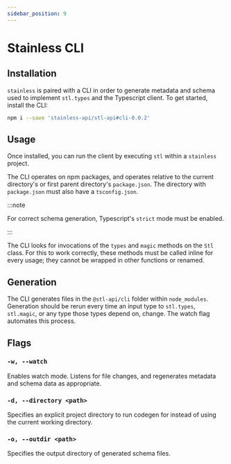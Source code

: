 ```yaml
---
sidebar_position: 9
---
```


# Stainless CLI

## Installation

`stainless` is paired with a CLI in order to generate metadata and schema used to
implement `stl.types` and the Typescript client. To get started, install the CLI:

```bash
npm i --save 'stainless-api/stl-api#cli-0.0.2'
```

## Usage

Once installed, you can run the client by executing `stl` within a `stainless` project.

The CLI operates on npm packages, and operates relative to the current
directory's or first parent directory's `package.json`. The directory
with `package.json` must also have a `tsconfig.json`.

:::note

For correct schema generation, Typescript's `strict` mode must be
enabled.

:::

The CLI looks for invocations of the `types` and `magic` methods on the `Stl` class. For this to work
correctly, these methods must be called inline for every usage; they cannot be wrapped
in other functions or renamed.

## Generation

The CLI generates files in the `@stl-api/cli` folder within `node_modules`.
Generation should be rerun every time an input type to `stl.types`,
`stl.magic`, or any type those types depend on, change. The watch flag
automates this process.

## Flags

### `-w, --watch`

Enables watch mode. Listens for file changes, and regenerates metadata and schema
data as appropriate.

### `-d, --directory <path>`

Specifies an explicit project directory to run codegen for instead of using the
current working directory.

### `-o, --outdir <path>`

Specifies the output directory of generated schema files.
